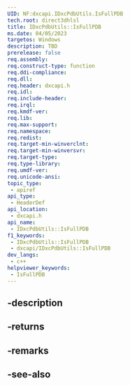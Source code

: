 ```yaml
---
UID: NF:dxcapi.IDxcPdbUtils.IsFullPDB
tech.root: direct3dhlsl
title: IDxcPdbUtils::IsFullPDB
ms.date: 04/05/2023
targetos: Windows
description: TBD
prerelease: false
req.assembly: 
req.construct-type: function
req.ddi-compliance: 
req.dll: 
req.header: dxcapi.h
req.idl: 
req.include-header: 
req.irql: 
req.kmdf-ver: 
req.lib: 
req.max-support: 
req.namespace: 
req.redist: 
req.target-min-winverclnt: 
req.target-min-winversvr: 
req.target-type: 
req.type-library: 
req.umdf-ver: 
req.unicode-ansi: 
topic_type:
 - apiref
api_type:
 - HeaderDef
api_location:
 - dxcapi.h
api_name:
 - IDxcPdbUtils::IsFullPDB
f1_keywords:
 - IDxcPdbUtils::IsFullPDB
 - dxcapi/IDxcPdbUtils::IsFullPDB
dev_langs:
 - c++
helpviewer_keywords:
 - IsFullPDB
---
```


## -description

## -returns

## -remarks

## -see-also

